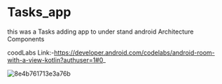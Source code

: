 
# Tasks_app


this was a Tasks adding app to under stand android Architecture Components

coodLabs Link:-https://developer.android.com/codelabs/android-room-with-a-view-kotlin?authuser=1#0_



![8e4b761713e3a76b](https://user-images.githubusercontent.com/66429052/112008255-52a0a580-8b4b-11eb-9d86-3933e7ba536d.png)


